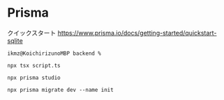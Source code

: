 # Prisma

クイックスタート
https://www.prisma.io/docs/getting-started/quickstart-sqlite

```
ikmz@KoichirizunoMBP backend % 

npx tsx script.ts

npx prisma studio

npx prisma migrate dev --name init

```
